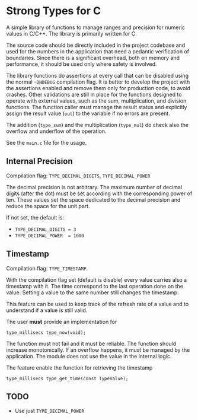 # Strong Types for C

A simple library of functions to manage ranges and precision for numeric values
in C/C++. The library is primarily written for C.

The source code should be directly included in the project codebase and used
for the numbers in the application that need a pedantic verification of
boundaries. Since there is a significant overhead, both on memory and
performance, it should be used only where safety is involved.

The library functions do assertions at every call that can be disabled using
the normal `-DNDEBUG` compilation flag.
It is better to develop the project with the assertions enabled and remove them
only for production code, to avoid crashes.
Other validations are still in place for the functions designed to operate with
external values, such as the sum, multiplication, and division functions.
The function caller must manage the result status and explicitly assign the
result value (`out`) to the variable if no errors are present.

The addition (`type_sum`) and the multiplication (`type_mul`) do check also the
overflow and underflow of the operation.

See the `main.c` file for the usage.

## Internal Precision

Compilation flag: `TYPE_DECIMAL_DIGITS`, `TYPE_DECIMAL_POWER`

The decimal precision is not arbitrary. The maximum number of decimal digits
(after the dot) must be set according with the corresponding power of ten.
These values set the space dedicated to the decimal precision and reduce the
space for the unit part.

If not set, the default is:

- `TYPE_DECIMAL_DIGITS = 3`
- `TYPE_DECIMAL_POWER  = 1000`

## Timestamp

Compilation flag: `TYPE_TIMESTAMP`.

With the compilation flag set (default is disable) every value carries also
a timestamp with it. The time correspond to the last operation done on the
value. Setting a value to the same number still changes the timestamp.

This feature can be used to keep track of the refresh rate of a value and to
understand if a value is still valid.

The user **must** provide an implementation for

```
type_millisecs type_now(void);
```

The function must not fail and it must be reliable.
The function should increase monotonically.
If an overflow happens, it must be managed by the application.
The module does not use the value in the internal logic.

The feature enable the function for retrieving the timestamp

```
type_millisecs type_get_time(const TypeValue);
```

## TODO

- Use just `TYPE_DECIMAL_POWER`
